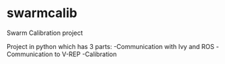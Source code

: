 # swarmcalib
Swarm Calibration project

Project in python which has 3 parts:
-Communication with Ivy and ROS
-Communication to V-REP
-Calibration
